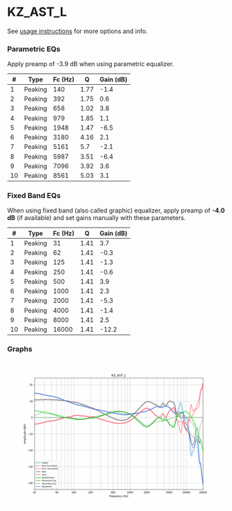 # KZ_AST_L
See [usage instructions](https://github.com/jaakkopasanen/AutoEq#usage) for more options and info.

### Parametric EQs
Apply preamp of -3.9 dB when using parametric equalizer.

|   # | Type    |   Fc (Hz) |    Q |   Gain (dB) |
|-----|---------|-----------|------|-------------|
|   1 | Peaking |       140 | 1.77 |        -1.4 |
|   2 | Peaking |       392 | 1.75 |         0.6 |
|   3 | Peaking |       658 | 1.02 |         3.8 |
|   4 | Peaking |       979 | 1.85 |         1.1 |
|   5 | Peaking |      1948 | 1.47 |        -6.5 |
|   6 | Peaking |      3180 | 4.16 |         2.1 |
|   7 | Peaking |      5161 | 5.7  |        -2.1 |
|   8 | Peaking |      5987 | 3.51 |        -6.4 |
|   9 | Peaking |      7096 | 3.92 |         3.6 |
|  10 | Peaking |      8561 | 5.03 |         3.1 |

### Fixed Band EQs
When using fixed band (also called graphic) equalizer, apply preamp of **-4.0 dB** (if available) and set gains manually with these parameters.

|   # | Type    |   Fc (Hz) |    Q |   Gain (dB) |
|-----|---------|-----------|------|-------------|
|   1 | Peaking |        31 | 1.41 |         3.7 |
|   2 | Peaking |        62 | 1.41 |        -0.3 |
|   3 | Peaking |       125 | 1.41 |        -1.3 |
|   4 | Peaking |       250 | 1.41 |        -0.6 |
|   5 | Peaking |       500 | 1.41 |         3.9 |
|   6 | Peaking |      1000 | 1.41 |         2.3 |
|   7 | Peaking |      2000 | 1.41 |        -5.3 |
|   8 | Peaking |      4000 | 1.41 |        -1.4 |
|   9 | Peaking |      8000 | 1.41 |         2.5 |
|  10 | Peaking |     16000 | 1.41 |       -12.2 |

### Graphs
![](./KZ_AST_L.png)
